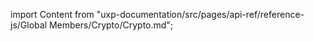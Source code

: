 
import Content from "uxp-documentation/src/pages/api-ref/reference-js/Global Members/Crypto/Crypto.md";

<Content query="product=photoshop"/>
